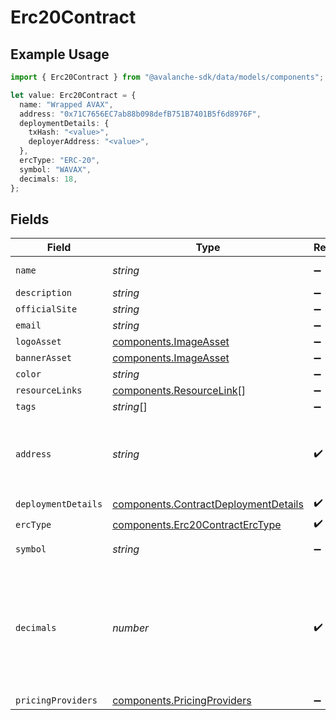 # Erc20Contract

## Example Usage

```typescript
import { Erc20Contract } from "@avalanche-sdk/data/models/components";

let value: Erc20Contract = {
  name: "Wrapped AVAX",
  address: "0x71C7656EC7ab88b098defB751B7401B5f6d8976F",
  deploymentDetails: {
    txHash: "<value>",
    deployerAddress: "<value>",
  },
  ercType: "ERC-20",
  symbol: "WAVAX",
  decimals: 18,
};
```

## Fields

| Field                                                                                                                                 | Type                                                                                                                                  | Required                                                                                                                              | Description                                                                                                                           | Example                                                                                                                               |
| ------------------------------------------------------------------------------------------------------------------------------------- | ------------------------------------------------------------------------------------------------------------------------------------- | ------------------------------------------------------------------------------------------------------------------------------------- | ------------------------------------------------------------------------------------------------------------------------------------- | ------------------------------------------------------------------------------------------------------------------------------------- |
| `name`                                                                                                                                | *string*                                                                                                                              | :heavy_minus_sign:                                                                                                                    | The contract name.                                                                                                                    | Wrapped AVAX                                                                                                                          |
| `description`                                                                                                                         | *string*                                                                                                                              | :heavy_minus_sign:                                                                                                                    | N/A                                                                                                                                   |                                                                                                                                       |
| `officialSite`                                                                                                                        | *string*                                                                                                                              | :heavy_minus_sign:                                                                                                                    | N/A                                                                                                                                   |                                                                                                                                       |
| `email`                                                                                                                               | *string*                                                                                                                              | :heavy_minus_sign:                                                                                                                    | N/A                                                                                                                                   |                                                                                                                                       |
| `logoAsset`                                                                                                                           | [components.ImageAsset](../../models/components/imageasset.md)                                                                        | :heavy_minus_sign:                                                                                                                    | N/A                                                                                                                                   |                                                                                                                                       |
| `bannerAsset`                                                                                                                         | [components.ImageAsset](../../models/components/imageasset.md)                                                                        | :heavy_minus_sign:                                                                                                                    | N/A                                                                                                                                   |                                                                                                                                       |
| `color`                                                                                                                               | *string*                                                                                                                              | :heavy_minus_sign:                                                                                                                    | N/A                                                                                                                                   |                                                                                                                                       |
| `resourceLinks`                                                                                                                       | [components.ResourceLink](../../models/components/resourcelink.md)[]                                                                  | :heavy_minus_sign:                                                                                                                    | N/A                                                                                                                                   |                                                                                                                                       |
| `tags`                                                                                                                                | *string*[]                                                                                                                            | :heavy_minus_sign:                                                                                                                    | N/A                                                                                                                                   |                                                                                                                                       |
| `address`                                                                                                                             | *string*                                                                                                                              | :heavy_check_mark:                                                                                                                    | A wallet or contract address in mixed-case checksum encoding.                                                                         | 0x71C7656EC7ab88b098defB751B7401B5f6d8976F                                                                                            |
| `deploymentDetails`                                                                                                                   | [components.ContractDeploymentDetails](../../models/components/contractdeploymentdetails.md)                                          | :heavy_check_mark:                                                                                                                    | N/A                                                                                                                                   |                                                                                                                                       |
| `ercType`                                                                                                                             | [components.Erc20ContractErcType](../../models/components/erc20contracterctype.md)                                                    | :heavy_check_mark:                                                                                                                    | N/A                                                                                                                                   |                                                                                                                                       |
| `symbol`                                                                                                                              | *string*                                                                                                                              | :heavy_minus_sign:                                                                                                                    | The contract symbol.                                                                                                                  | WAVAX                                                                                                                                 |
| `decimals`                                                                                                                            | *number*                                                                                                                              | :heavy_check_mark:                                                                                                                    | The number of decimals the token uses. For example `6`, means to divide the token amount by `1000000` to get its user representation. | 18                                                                                                                                    |
| `pricingProviders`                                                                                                                    | [components.PricingProviders](../../models/components/pricingproviders.md)                                                            | :heavy_minus_sign:                                                                                                                    | N/A                                                                                                                                   |                                                                                                                                       |